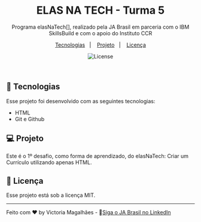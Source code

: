 <h1 align="center"> ELAS NA TECH - Turma 5 </h1>

<p align="center">
Programa elasNaTech[], realizado pela JA Brasil em parceria com o IBM SkillsBuild e com o apoio do Instituto CCR <br/>
</p>

<p align="center">
  <a href="#-tecnologias">Tecnologias</a>&nbsp;&nbsp;&nbsp;|&nbsp;&nbsp;&nbsp;
  <a href="#-projeto">Projeto</a>&nbsp;&nbsp;&nbsp;|&nbsp;&nbsp;&nbsp;
  <a href="#memo-licença">Licença</a>
</p>

<p align="center">
  <img alt="License" src="https://img.shields.io/static/v1?label=license&message=MIT&color=49AA26&labelColor=000000">
</p>

<br>

## 🚀 Tecnologias

Esse projeto foi desenvolvido com as seguintes tecnologias:

- HTML 
- Git e Github

## 💻 Projeto

Este é o 1º desafio, como forma de aprendizado, do elasNaTech:
Criar um Currículo utilizando apenas HTML.

## :memo: Licença

Esse projeto está sob a licença MIT. 

---

Feito com ♥ by Victoria Magalhães - 
:wave:[Siga o JA Brasil no LinkedIn](https://www.linkedin.com/company/jabrasil/)